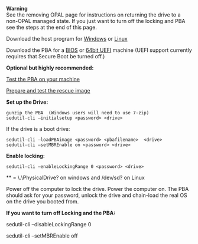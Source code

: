 
**Warning**  
See the removing OPAL page for instructions on returning the drive to a non-OPAL managed state.  If you just want to turn off the locking and PBA see the steps at the end of this page.

 

Download the host program for [Windows](https://github.com/Drive-Trust-Alliance/exec/blob/master/sedutil_WIN.zip?raw=true) or [Linux](https://github.com/Drive-Trust-Alliance/exec/blob/master/sedutil_LINUX.tgz?raw=true)

Download the PBA for a [BIOS](https://github.com/Drive-Trust-Alliance/exec/blob/master/LINUXPBARelease.img.gz?raw=true) or [64bit UEFI](https://github.com/Drive-Trust-Alliance/exec/blob/master/UEFI64_Release.img.gz?raw=true) machine (UEFI support currently requires that Secure Boot be turned off.)

 

**Optional but highly recommended:**

[Test the PBA on your machine](https://github.com/Drive-Trust-Alliance/sedutil/wiki/Test-the-PBA)

[Prepare and test the rescue image](https://github.com/Drive-Trust-Alliance/sedutil/wiki/Test-the-Rescue-system)

 

**Set up the Drive:**

    gunzip the PBA  (Windows users will need to use 7-zip)
    sedutil-cli –initialsetup <password> <drive>

If the drive is a boot drive:

    sedutil-cli –loadPBAimage <password> <pbafilename>  <drive>
    sedutil-cli –setMBREnable on <password> <drive>

**Enable locking:**

    sedutil-cli –enableLockingRange 0 <password> <drive>

**<drive> = \\.\PhysicalDrive? on windows and /dev/sd? on Linux

 

Power off the computer to lock the drive.  Power the computer on. The PBA should ask for your password, unlock the drive and chain-load the real OS on the drive you booted from.

 

**If you want to turn off Locking and the PBA:**

sedutil-cli –disableLockingRange 0 <password> <drive>

sedutil-cli –setMBREnable off <password> <drive>